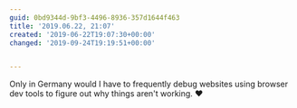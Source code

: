 ```yaml
---
guid: 0bd9344d-9bf3-4496-8936-357d1644f463
title: '2019.06.22, 21:07'
created: '2019-06-22T19:07:30+00:00'
changed: '2019-09-24T19:19:51+00:00'


---
```


Only in Germany would I have to frequently debug websites using browser dev tools to figure out why things aren't working. ❤️
